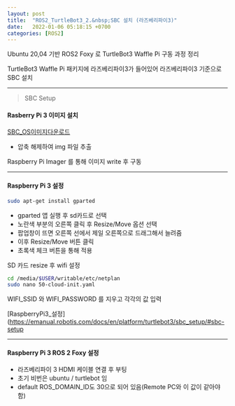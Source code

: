 ```yaml
---
layout: post
title:  "ROS2_TurtleBot3_2.&nbsp;SBC 설치 (라즈베리파이3)"
date:   2022-01-06 05:18:15 +0700
categories: [ROS2]
---
```


Ubuntu 20,04 기반 ROS2 Foxy 로 TurtleBot3 Waffle Pi 구동 과정 정리


TurtleBot3 Waffle Pi 패키지에 라즈베리파이3가 들어있어 라즈베리파이3 기준으로 SBC 설치

---

> SBC Setup

#### Rasberry Pi 3 이미지 설치

[SBC_OS이미지다운로드](https://www.robotis.com/service/download.php?no=2058)

- 압축 해제하여 img 파일 추출

Raspberry Pi Imager 를 통해 이미지 write 후 구동

---

#### Raspberry Pi 3 설정

``` bash
sudo apt-get install gparted
```

- gparted 앱 실행 후 sd카드로 선택
- 노란색 부분의 오른쪽 클릭 후 Resize/Move 옵션 선택
- 팝업창이 뜨면 오른쪽 선에서 제일 오른쪽으로 드래그해서 늘려줌
- 이후 Resize/Move 버튼 클릭
- 초록색 체크 버튼을 통해 적용

SD 카드 resize 후 wifi 설정

``` bash
cd /media/$USER/writable/etc/netplan
sudo nano 50-cloud-init.yaml
```

WIFI_SSID 와 WIFI_PASSWORD 를 지우고 각각의 값 입력


[RaspberryPi3_설정](https://emanual.robotis.com/docs/en/platform/turtlebot3/sbc_setup/#sbc-setup


--- 
#### Raspberry Pi 3 ROS 2 Foxy 설정

- 라즈베리파이 3 HDMI 케이블 연결 후 부팅
- 초기 비번은 ubuntu / turtlebot 임
- default ROS_DOMAIN_ID도 30으로 되어 있음(Remote PC와 이 값이 같아야함)

